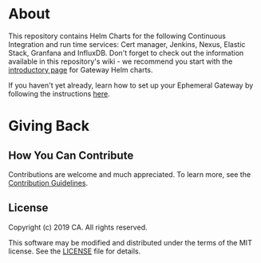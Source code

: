 # About
This repository contains Helm Charts for the following Continuous Integration and run time services: Cert manager, Jenkins, Nexus, Elastic Stack, Granfana and InfluxDB. Don't forget to check out the information available in this repository's wiki - we recommend you start with the [introductory page](https://github.com/CAAPIM/gateway-helm-charts/wiki/Introduction-to-Gateway-Helm-Charts) for Gateway Helm charts. 
 
If you haven't yet already, learn how to set up your Ephemeral Gateway by following the instructions [here](https://github.com/CAAPIM/APIM-Gateway-Developer-Tools/wiki/Ephemeral-Gateway-Setup-Guide).

# Giving Back
## How You Can Contribute
Contributions are welcome and much appreciated. To learn more, see the [Contribution Guidelines][contributing].

## License

Copyright (c) 2019 CA. All rights reserved.

This software may be modified and distributed under the terms
of the MIT license. See the [LICENSE][license-link] file for details.

 [license-link]: /LICENSE
 [contributing]: /CONTRIBUTING.md

